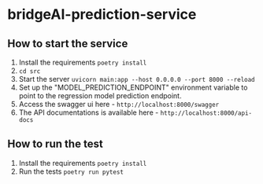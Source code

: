 # bridgeAI-prediction-service

## How to start the service
1. Install the requirements `poetry install`
2. `cd src`
3. Start the server `uvicorn main:app --host 0.0.0.0 --port 8000 --reload`
4. Set up the "MODEL_PREDICTION_ENDPOINT" environment variable to point to the regression model prediction endpoint.
5. Access the swagger ui here - `http://localhost:8000/swagger`
6. The API documentations is available here - `http://localhost:8000/api-docs`

## How to run the test
1. Install the requirements `poetry install`
2. Run the tests `poetry run pytest`
